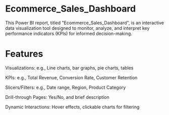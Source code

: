# Ecommerce_Sales_Dashboard
This Power BI report, titled "Ecommerce_Sales_Dashboard", is an interactive data visualization tool designed to monitor, analyze, and interpret key performance indicators (KPIs) for informed decision-making.

# Features
Visualizations: e.g., Line charts, bar graphs, pie charts, tables

KPIs: e.g., Total Revenue, Conversion Rate, Customer Retention

Slicers/Filters: e.g., Date range, Region, Product Category

Drill-through Pages: Yes/No, and brief description

Dynamic Interactions: Hover effects, clickable charts for filtering
